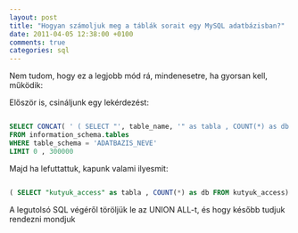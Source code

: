 ```yaml
---
layout: post
title: "Hogyan számoljuk meg a táblák sorait egy MySQL adatbázisban?"
date: 2011-04-05 12:38:00 +0100
comments: true
categories: sql
---
```


Nem tudom, hogy ez a legjobb mód rá, mindenesetre, ha gyorsan kell, működik:

Először is, csináljunk egy lekérdezést:

``` sql

SELECT CONCAT( ' ( SELECT "', table_name, '" as tabla , COUNT(*) as db FROM ', table_name, ') UNION ALL' )
FROM information_schema.tables
WHERE table_schema = 'ADATBAZIS_NEVE'
LIMIT 0 , 300000

```

Majd ha lefuttattuk, kapunk valami ilyesmit:

``` sql

( SELECT "kutyuk_access" as tabla , COUNT(*) as db FROM kutyuk_access) UNION ALL( SELECT "kutyuk_accessory" as tabla , COUNT(*) as db FROM kutyuk_accessory) UNION ALL( SELECT "kutyuk_address" as tabla , COUNT(*) as db FROM kutyuk_address) UNION ALL( SELECT "kutyuk_alias" as tabla , COUNT(*) as db FROM kutyuk_alias) UNION ALL

```

A legutolsó SQL végéről töröljük le az UNION ALL-t, és hogy később tudjuk rendezni mondjuk